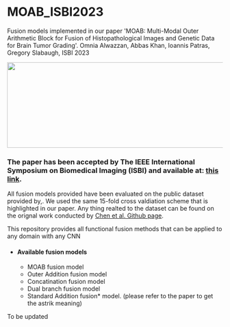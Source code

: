 # MOAB_ISBI2023
Fusion models implemented in our paper 'MOAB: Multi-Modal Outer Arithmetic Block for Fusion of Histopathological Images and Genetic Data for Brain Tumor Grading'. Omnia Alwazzan, Abbas Khan, Ioannis Patras, Gregory Slabaugh, ISBI 2023


<p align="center">
  <img width="600" height="200" src="https://github.com/omniaalwazzan/MOAB_ISBI2023/blob/main/MOAB_new_2.png">
</p>

### The paper has been accepted by The IEEE International Symposium on Biomedical Imaging (ISBI) and available at: [this link](https://www.eecs.qmul.ac.uk/~gslabaugh/publications/AlwazzanISBI2023.pdf).

All fusion models provided have been evaluated on the public dataset provided by,. We used the same 15-fold cross valdiation scheme that is highlighted in our paper. Any thing realted to the dataset can be found on the orignal work conducted by [Chen et al. Github page](https://github.com/mahmoodlab/PathomicFusion/tree/master/data/TCGA_GBMLGG). 

This repository provides all functional fusion methods that can be applied to any domain with any CNN 

 * #### Available fusion models
    * MOAB fusion model
    * Outer Addition fusion model
    * Concatination fusion model  
    * Dual branch fusion model
    * Standard Addition fusion* model. (please refer to the paper to get the astrik meaning)

To be updated 

